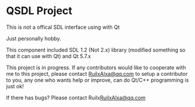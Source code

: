 # QSDL Project

This is not a offical SDL interface using with Qt

Just personally hobby.

This component included SDL 1.2 (Not 2.x) library (modified something so that 
it can use with Qt) and Qt 5.7.x

This project is in progress. If any contributors would like to cooperate with
me to this project, please contact RuilxAlxa@qq.com to setup a contributor
to you, any one who wants help or improve, can do Qt/C++ programming is just ok!

If there has bugs?
Please contact Ruilx<RuilxAlxa@qq.com>
